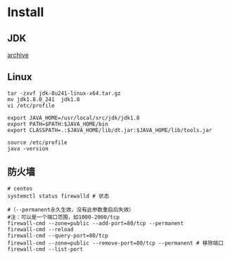 # Install

## JDK

[archive](https://www.oracle.com/java/technologies/downloads/archive/)

## Linux

```shell
tar -zxvf jdk-8u241-linux-x64.tar.gz
mv jdk1.8.0_241  jdk1.8
vi /etc/profile

export JAVA_HOME=/usr/local/src/jdk/jdk1.8
export PATH=$PATH:$JAVA_HOME/bin
export CLASSPATH=.:$JAVA_HOME/lib/dt.jar:$JAVA_HOME/lib/tools.jar

source /etc/profile
java -version
```

## 防火墙

```shell
# centos
systemctl status firewalld # 状态

#（--permanent永久生效，没有此参数重启后失效）
#注：可以是一个端口范围，如1000-2000/tcp
firewall-cmd --zone=public --add-port=80/tcp --permanent
firewall-cmd --reload
firewall-cmd --query-port=80/tcp
firewall-cmd --zone=public --remove-port=80/tcp --permanent # 移除端口
firewall-cmd --list-port
```
